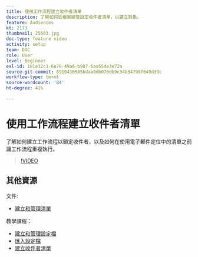 ```yaml
---
title: 使用工作流程建立收件者清單
description: 了解如何從檔案總管設定收件者清單，以建立對象。
feature: Audiences
kt: 2173
thumbnail: 25603.jpg
doc-type: feature video
activity: setup
team: DOC
role: User
level: Beginner
exl-id: 101e32c1-6a70-49a6-b987-6aa55de3e72a
source-git-commit: 8910430585bdaa0db076db9c34b34798f649d39c
workflow-type: tm+mt
source-wordcount: '84'
ht-degree: 41%

---
```


# 使用工作流程建立收件者清單

了解如何建立工作流程以鎖定收件者，以及如何在使用電子郵件定位中的清單之前讓工作流程重複執行。

>[!VIDEO](https://video.tv.adobe.com/v/25603?quality=12)

## 其他資源

文件:

* [建立和管理清單](https://experienceleague.adobe.com/docs/campaign-classic/using/getting-started/profile-management/creating-and-managing-lists.html?lang=en)

教學課程：

* [建立和管理設定檔](/help/profile-management/create-and-manage-profiles.md)
* [匯入設定檔](/help/data-management/importing-profiles.md)
* [建立收件者清單](/help/profile-management/creating-a-list-of-recipients.md)
